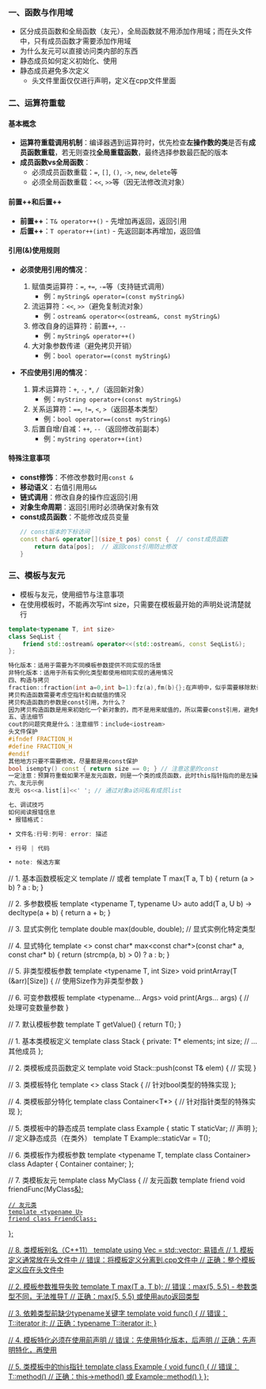 ### 一、函数与作用域
- 区分成员函数和全局函数（友元），全局函数就不用添加作用域；而在头文件中，只有成员函数才需要添加作用域
- 为什么友元可以直接访问类内部的东西
- 静态成员如何定义初始化、使用
- 静态成员避免多次定义
  - 头文件里面仅仅进行声明，定义在cpp文件里面

### 二、运算符重载

#### 基本概念
- **运算符重载调用机制**：编译器遇到运算符时，优先检查**左操作数的类**是否有**成员函数重载**，若无则查找**全局重载函数**，最终选择参数最匹配的版本
- **成员函数vs全局函数**：
  - 必须成员函数重载：`=`, `[]`, `()`, `->`, `new`, `delete`等
  - 必须全局函数重载：`<<`, `>>`等（因无法修改流对象）

#### 前置++和后置++
- **前置++**：`T& operator++()` - 先增加再返回，返回引用
- **后置++**：`T operator++(int)` - 先返回副本再增加，返回值

#### 引用(&)使用规则
- **必须使用引用的情况**：
  1. 赋值类运算符：`=`, `+=`, `-=`等（支持链式调用）
     - 例：`myString& operator=(const myString&)`
  2. 流运算符：`<<`, `>>`（避免复制流对象）
     - 例：`ostream& operator<<(ostream&, const myString&)`
  3. 修改自身的运算符：前置`++`, `--`
     - 例：`myString& operator++()`
  4. 大对象参数传递（避免拷贝开销）
     - 例：`bool operator==(const myString&)`

- **不应使用引用的情况**：
  1. 算术运算符：`+`, `-`, `*`, `/`（返回新对象）
     - 例：`myString operator+(const myString&)`
  2. 关系运算符：`==`, `!=`, `<`, `>`（返回基本类型）
     - 例：`bool operator==(const myString&)`
  3. 后置自增/自减：`++`, `--`（返回修改前副本）
     - 例：`myString operator++(int)`

#### 特殊注意事项
- **const修饰**：不修改参数时用`const &`
- **移动语义**：右值引用用`&&`
- **链式调用**：修改自身的操作应返回引用
- **对象生命周期**：返回引用时必须确保对象有效
- **const成员函数**：不能修改成员变量
  ```cpp
  // const版本的下标访问
  const char& operator[](size_t pos) const {  // const成员函数
      return data[pos];  // 返回const引用防止修改
  }

### 三、模板与友元
- 模板与友元，使用细节与注意事项
- 在使用模板时，不能再次写int size，只需要在模板最开始的声明处说清楚就行
```cpp
template<typename T, int size>
class SeqList {
    friend std::ostream& operator<<(std::ostream&, const SeqList&);
};

特化版本：适用于需要为不同模板参数提供不同实现的场景
非特化版本：适用于所有实例化类型都使用相同实现的通用情况
四、构造与拷贝
fraction::fraction(int a=0,int b=1):fz(a),fm(b){};在声明中，似乎需要移除默认参数，否则会报错，为什么？
拷贝构造函数需要考虑空指针和自赋值的情况
拷贝构造函数的参数是const引用，为什么？
因为拷贝构造函数是用来初始化一个新对象的，而不是用来赋值的，所以需要const引用，避免修改原对象
五、语法细节
cout的问题究竟是什么：注意细节：include<iostream>
头文件保护
#ifndef FRACTION_H
#define FRACTION_H
#endif
其他地方只要不需要修改，尽量都是用const保护
bool isempty() const { return size == 0; } // 注意这里的const
一定注意：预算符重载如果不是友元函数，则是一个类的成员函数，此时this指针指向的是左操作数，而不是右操作数，所以需要将左操作数作为参数传递给函数，而右操作数作为函数的参数；同时注意在模板中，返回的是什么尤其是返回T的时候
六、友元示例
友元 os<<a.list[i]<<' '; // 通过对象a访问私有成员list

七、调试技巧
如何阅读报错信息
• 报错格式：

• 文件名:行号:列号: error: 描述

• 行号 | 代码

• note: 候选方案
```
// 1. 基本函数模板定义
template <typename T>  // 或者 template <class T>
T max(T a, T b) {
    return (a > b) ? a : b;
}

// 2. 多参数模板
template <typename T, typename U>
auto add(T a, U b) -> decltype(a + b) {
    return a + b;
}

// 3. 显式实例化
template double max<double>(double, double);  // 显式实例化特定类型

// 4. 显式特化
template <>
const char* max<const char*>(const char* a, const char* b) {
    return (strcmp(a, b) > 0) ? a : b;
}

// 5. 非类型模板参数
template <typename T, int Size>
void printArray(T (&arr)[Size]) {
    // 使用Size作为非类型参数
}

// 6. 可变参数模板
template <typename... Args>
void print(Args... args) {
    // 处理可变数量参数
}

// 7. 默认模板参数
template <typename T = int>
T getValue() {
    return T();
}

// 1. 基本类模板定义
template <typename T>
class Stack {
private:
    T* elements;
    int size;
    // ... 其他成员
};

// 2. 类模板成员函数定义
template <typename T>
void Stack<T>::push(const T& elem) {
    // 实现
}

// 3. 类模板特化
template <>
class Stack<bool> {
    // 针对bool类型的特殊实现
};

// 4. 类模板部分特化
template <typename T>
class Container<T*> {
    // 针对指针类型的特殊实现
};

// 5. 类模板中的静态成员
template <typename T>
class Example {
    static T staticVar;  // 声明
};
// 定义静态成员（在类外）
template <typename T>
T Example<T>::staticVar = T();

// 6. 类模板作为模板参数
template <typename T, template <typename> class Container>
class Adapter {
    Container<T> container;
};

// 7. 类模板友元
template <typename T>
class MyClass {
    // 友元函数
    template <typename U>
    friend void friendFunc(MyClass<U>&);
    
    // 友元类
    template <typename U>
    friend class FriendClass;
};

// 8. 类模板别名（C++11）
template <typename T>
using Vec = std::vector<T>;
易错点
// 1. 模板定义通常放在头文件中
// 错误：将模板定义分离到.cpp文件中
// 正确：整个模板定义应在头文件中

// 2. 模板参数推导失败
template <typename T>
T max(T a, T b);
// 错误：max(5, 5.5) - 参数类型不同，无法推导T
// 正确：max<double>(5, 5.5) 或使用auto返回类型

// 3. 依赖类型前缺少typename关键字
template <typename T>
void func() {
    // 错误：T::iterator it;
    // 正确：typename T::iterator it;
}

// 4. 模板特化必须在使用前声明
// 错误：先使用特化版本，后声明
// 正确：先声明特化，再使用

// 5. 类模板中的this指针
template <typename T>
class Example {
    void func() {
        // 错误：T::method()
        // 正确：this->method() 或 Example<T>::method()
    }
};